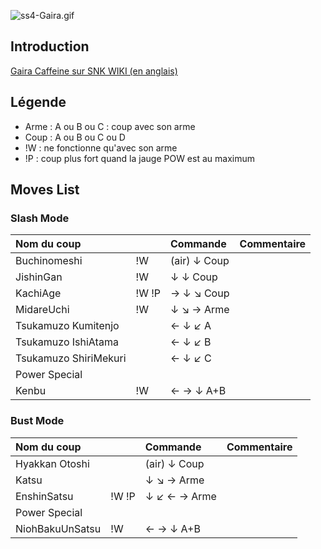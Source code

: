 ![](ss4-Gaira.gif "ss4-Gaira.gif")

## Introduction

[Gaira Caffeine sur SNK WIKI (en
anglais)](http://snk.wikia.com/wiki/Gaira_Caffeine)

## Légende

- Arme : A ou B ou C : coup avec son arme
- Coup : A ou B ou C ou D
- !W : ne fonctionne qu'avec son arme
- !P : coup plus fort quand la jauge POW est au maximum

## Moves List

### Slash Mode

| Nom du coup           |       | Commande     | Commentaire |
|:----------------------|-------|:-------------|:------------|
| Buchinomeshi          | !W    | (air) ↓ Coup |             |
| JishinGan             | !W    | ↓ ↓ Coup     |             |
| KachiAge              | !W !P | → ↓ ↘ Coup   |             |
| MidareUchi            | !W    | ↓ ↘ → Arme   |             |
| Tsukamuzo Kumitenjo   |       | ← ↓ ↙ A      |             |
| Tsukamuzo IshiAtama   |       | ← ↓ ↙ B      |             |
| Tsukamuzo ShiriMekuri |       | ← ↓ ↙ C      |             |
| Power Special         |       |              |             |
| Kenbu                 | !W    | ← → ↓ A+B    |             |

### Bust Mode

| Nom du coup     |       | Commande     | Commentaire |
|:----------------|-------|:-------------|:------------|
| Hyakkan Otoshi  |       | (air) ↓ Coup |             |
| Katsu           |       | ↓ ↘ → Arme   |             |
| EnshinSatsu     | !W !P | ↓ ↙ ← → Arme |             |
| Power Special   |       |              |             |
| NiohBakuUnSatsu | !W    | ← → ↓ A+B    |             |
